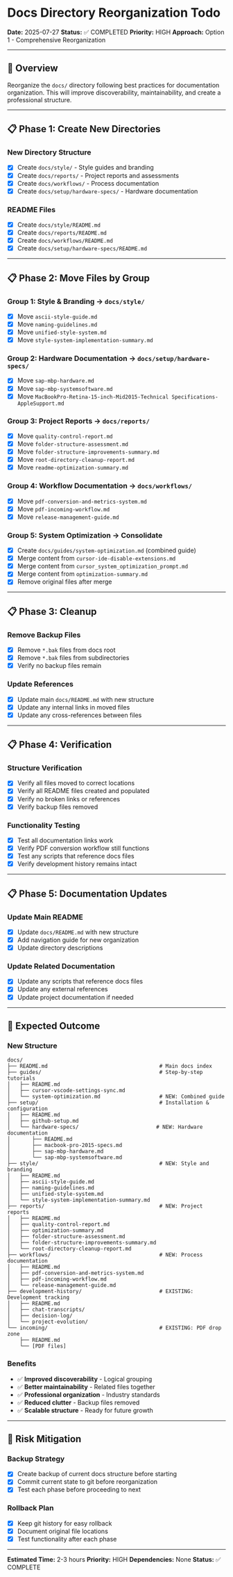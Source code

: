 # Docs Directory Reorganization Todo

**Date:** 2025-07-27
**Status:** ✅ COMPLETED
**Priority:** HIGH
**Approach:** Option 1 - Comprehensive Reorganization

---

## 🎯 **Overview**

Reorganize the `docs/` directory following best practices for documentation organization. This will improve discoverability, maintainability, and create a professional structure.

---

## 📋 **Phase 1: Create New Directories**

### **New Directory Structure**
- [x] Create `docs/style/` - Style guides and branding
- [x] Create `docs/reports/` - Project reports and assessments
- [x] Create `docs/workflows/` - Process documentation
- [x] Create `docs/setup/hardware-specs/` - Hardware documentation

### **README Files**
- [x] Create `docs/style/README.md`
- [x] Create `docs/reports/README.md`
- [x] Create `docs/workflows/README.md`
- [x] Create `docs/setup/hardware-specs/README.md`

---

## 📋 **Phase 2: Move Files by Group**

### **Group 1: Style & Branding → `docs/style/`**
- [x] Move `ascii-style-guide.md`
- [x] Move `naming-guidelines.md`
- [x] Move `unified-style-system.md`
- [x] Move `style-system-implementation-summary.md`

### **Group 2: Hardware Documentation → `docs/setup/hardware-specs/`**
- [x] Move `sap-mbp-hardware.md`
- [x] Move `sap-mbp-systemsoftware.md`
- [x] Move `MacBookPro-Retina-15-inch-Mid2015-Technical Specifications-AppleSupport.md`

### **Group 3: Project Reports → `docs/reports/`**
- [x] Move `quality-control-report.md`
- [x] Move `folder-structure-assessment.md`
- [x] Move `folder-structure-improvements-summary.md`
- [x] Move `root-directory-cleanup-report.md`
- [x] Move `readme-optimization-summary.md`

### **Group 4: Workflow Documentation → `docs/workflows/`**
- [x] Move `pdf-conversion-and-metrics-system.md`
- [x] Move `pdf-incoming-workflow.md`
- [x] Move `release-management-guide.md`

### **Group 5: System Optimization → Consolidate**
- [x] Create `docs/guides/system-optimization.md` (combined guide)
- [x] Merge content from `cursor-ide-disable-extensions.md`
- [x] Merge content from `cursor_system_optimization_prompt.md`
- [x] Merge content from `optimization-summary.md`
- [x] Remove original files after merge

---

## 📋 **Phase 3: Cleanup**

### **Remove Backup Files**
- [x] Remove `*.bak` files from docs root
- [x] Remove `*.bak` files from subdirectories
- [x] Verify no backup files remain

### **Update References**
- [x] Update main `docs/README.md` with new structure
- [x] Update any internal links in moved files
- [x] Update any cross-references between files

---

## 📋 **Phase 4: Verification**

### **Structure Verification**
- [x] Verify all files moved to correct locations
- [x] Verify all README files created and populated
- [x] Verify no broken links or references
- [x] Verify backup files removed

### **Functionality Testing**
- [x] Test all documentation links work
- [x] Verify PDF conversion workflow still functions
- [x] Test any scripts that reference docs files
- [x] Verify development history remains intact

---

## 📋 **Phase 5: Documentation Updates**

### **Update Main README**
- [x] Update `docs/README.md` with new structure
- [x] Add navigation guide for new organization
- [x] Update directory descriptions

### **Update Related Documentation**
- [x] Update any scripts that reference docs files
- [x] Update any external references
- [x] Update project documentation if needed

---

## 🎯 **Expected Outcome**

### **New Structure**
```
docs/
├── README.md                                    # Main docs index
├── guides/                                      # Step-by-step tutorials
│   ├── README.md
│   ├── cursor-vscode-settings-sync.md
│   └── system-optimization.md                   # NEW: Combined guide
├── setup/                                       # Installation & configuration
│   ├── README.md
│   ├── github-setup.md
│   └── hardware-specs/                         # NEW: Hardware documentation
│       ├── README.md
│       ├── macbook-pro-2015-specs.md
│       ├── sap-mbp-hardware.md
│       └── sap-mbp-systemsoftware.md
├── style/                                       # NEW: Style and branding
│   ├── README.md
│   ├── ascii-style-guide.md
│   ├── naming-guidelines.md
│   ├── unified-style-system.md
│   └── style-system-implementation-summary.md
├── reports/                                     # NEW: Project reports
│   ├── README.md
│   ├── quality-control-report.md
│   ├── optimization-summary.md
│   ├── folder-structure-assessment.md
│   ├── folder-structure-improvements-summary.md
│   └── root-directory-cleanup-report.md
├── workflows/                                   # NEW: Process documentation
│   ├── README.md
│   ├── pdf-conversion-and-metrics-system.md
│   ├── pdf-incoming-workflow.md
│   └── release-management-guide.md
├── development-history/                         # EXISTING: Development tracking
│   ├── README.md
│   ├── chat-transcripts/
│   ├── decision-log/
│   └── project-evolution/
└── incoming/                                    # EXISTING: PDF drop zone
    ├── README.md
    └── [PDF files]
```

### **Benefits**
- ✅ **Improved discoverability** - Logical grouping
- ✅ **Better maintainability** - Related files together
- ✅ **Professional organization** - Industry standards
- ✅ **Reduced clutter** - Backup files removed
- ✅ **Scalable structure** - Ready for future growth

---

## 🚨 **Risk Mitigation**

### **Backup Strategy**
- [x] Create backup of current docs structure before starting
- [x] Commit current state to git before reorganization
- [x] Test each phase before proceeding to next

### **Rollback Plan**
- [x] Keep git history for easy rollback
- [x] Document original file locations
- [x] Test functionality after each phase

---

**Estimated Time:** 2-3 hours
**Priority:** HIGH
**Dependencies:** None
**Status:** ✅ COMPLETE
